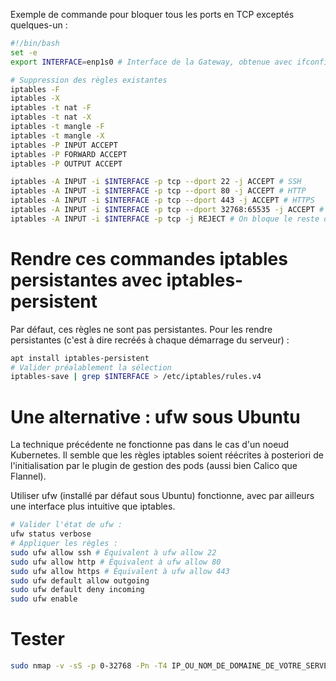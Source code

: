 Exemple de commande pour bloquer tous les ports en TCP exceptés quelques-un :
```bash
#!/bin/bash
set -e
export INTERFACE=enp1s0 # Interface de la Gateway, obtenue avec ifconfig ou ip addr

# Suppression des règles existantes
iptables -F
iptables -X
iptables -t nat -F
iptables -t nat -X
iptables -t mangle -F
iptables -t mangle -X
iptables -P INPUT ACCEPT
iptables -P FORWARD ACCEPT
iptables -P OUTPUT ACCEPT

iptables -A INPUT -i $INTERFACE -p tcp --dport 22 -j ACCEPT # SSH
iptables -A INPUT -i $INTERFACE -p tcp --dport 80 -j ACCEPT # HTTP
iptables -A INPUT -i $INTERFACE -p tcp --dport 443 -j ACCEPT # HTTPS
iptables -A INPUT -i $INTERFACE -p tcp --dport 32768:65535 -j ACCEPT # Les ports au delà de 32768 sont utilisés pour créer des sockets de réponse
iptables -A INPUT -i $INTERFACE -p tcp -j REJECT # On bloque le reste du traffic sur cette interface
```

# Rendre ces commandes iptables persistantes avec iptables-persistent
Par défaut, ces règles ne sont pas persistantes. Pour les rendre persistantes (c'est à dire recréés à chaque démarrage du serveur) :
```bash
apt install iptables-persistent
# Valider préalablement la sélection
iptables-save | grep $INTERFACE > /etc/iptables/rules.v4
```

# Une alternative : ufw sous Ubuntu
La technique précédente ne fonctionne pas dans le cas d'un noeud Kubernetes. Il semble que les règles iptables soient réécrites à posteriori de l'initialisation par le plugin de gestion des pods (aussi bien Calico que Flannel).

Utiliser ufw (installé par défaut sous Ubuntu) fonctionne, avec par ailleurs une interface plus intuitive que iptables.

```bash
# Valider l'état de ufw :
ufw status verbose
# Appliquer les règles :
sudo ufw allow ssh # Équivalent à ufw allow 22
sudo ufw allow http # Équivalent à ufw allow 80
sudo ufw allow https # Équivalent à ufw allow 443
sudo ufw default allow outgoing
sudo ufw default deny incoming
sudo ufw enable
```

# Tester
```bash
sudo nmap -v -sS -p 0-32768 -Pn -T4 IP_OU_NOM_DE_DOMAINE_DE_VOTRE_SERVEUR
```
